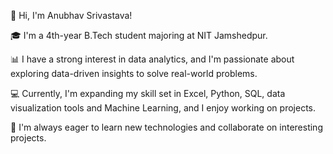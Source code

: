 👋 Hi, I'm Anubhav Srivastava!

🎓 I'm a 4th-year B.Tech student majoring at NIT Jamshedpur.

📊 I have a strong interest in data analytics, and I'm passionate about exploring data-driven insights to solve real-world problems.

💻 Currently, I'm expanding my skill set in Excel, Python, SQL, data visualization tools and Machine Learning, and I enjoy working on projects.

🚀 I'm always eager to learn new technologies and collaborate on interesting projects.
